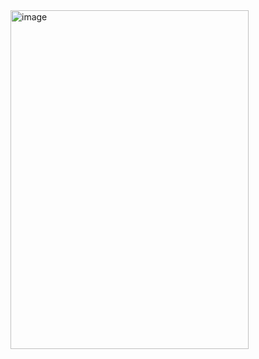 <img width="381" height="542" alt="image" src="https://github.com/user-attachments/assets/0a61caf3-bc4a-42a3-90b8-b726e70e08f3" />

